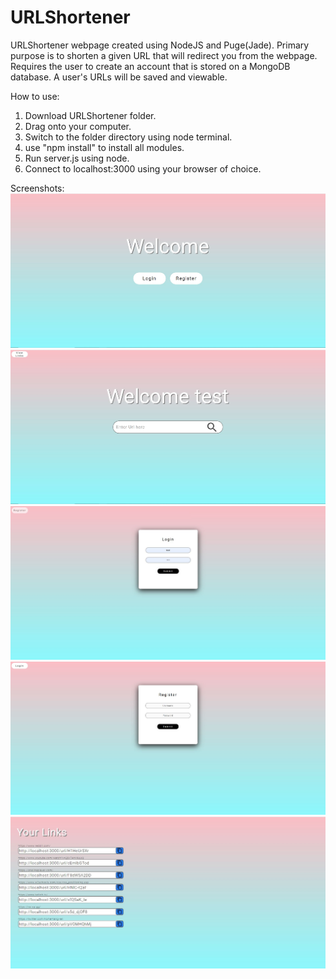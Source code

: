 # URLShortener
URLShortener webpage created using NodeJS and Puge(Jade). 
Primary purpose is to shorten a given URL that will redirect you from the webpage.
Requires the user to create an account that is stored on a MongoDB database.
A user's URLs will be saved and viewable.

How to use: 
  1. Download URLShortener folder.
  2. Drag onto your computer.
  3. Switch to the folder directory using node terminal.
  4. use "npm install" to install all modules.
  5. Run server.js using node.
  6. Connect to localhost:3000 using your browser of choice.

Screenshots: 
![alt text](https://github.com/ivanhao67/URLShortener/blob/main/URLShortener/screenshots/Homepage.JPG)
![alt text](https://github.com/ivanhao67/URLShortener/blob/main/URLShortener/screenshots/landing.JPG)
![alt text](https://github.com/ivanhao67/URLShortener/blob/main/URLShortener/screenshots/login.JPG)
![alt text](https://github.com/ivanhao67/URLShortener/blob/main/URLShortener/screenshots/register.JPG)
![alt text](https://github.com/ivanhao67/URLShortener/blob/main/URLShortener/screenshots/URLs.JPG)
